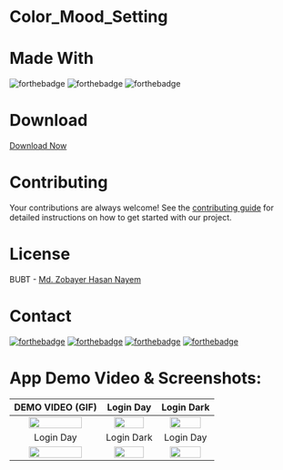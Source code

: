 # Color_Mood_Setting

# Made With
![forthebadge](https://img.shields.io/badge/Android_Studio-5C2D91?style=for-the-badge&logo=android%20studio&logoColor=white)
![forthebadge](https://img.shields.io/badge/Firebase-00000F?style=for-the-badge&logo=firebase&logoColor=white)
![forthebadge](https://img.shields.io/badge/Java-5C2D91?style=for-the-badge&logo=java&logoColor=white)


# Download
[Download Now](https://codeload.github.com/zobayerdev/Color_Mood_Setting/zip/refs/heads/main)

# Contributing
Your contributions are always welcome! See the [contributing guide](CONTRIBUTING.md) for detailed instructions on how to get started with our project.

# License
BUBT - [Md. Zobayer Hasan Nayem](https://github.com/zobayerdev/)

# Contact
[![forthebadge](https://img.shields.io/badge/Gmail-D14836?style=for-the-badge&logo=gmail&logoColor=white)](https://mail.google.com/mail/?view=cm&fs=1&to=zobayer.dev@gmail.com)
[![forthebadge](https://img.shields.io/badge/Facebook-D14836?style=for-the-badge&logo=facebook&logoColor=white)](https://www.facebook.com/zobayerdev/)
[![forthebadge](https://img.shields.io/badge/LinkedIn-D14836?style=for-the-badge&logo=linkedin&logoColor=white)](https://www.linkedin.com/in/zobayerdev/)
[![forthebadge](https://img.shields.io/badge/Instagram-D14836?style=for-the-badge&logo=instagram&logoColor=white)](https://www.instagram.com/zobayerdev/)


# App Demo Video & Screenshots:

| DEMO VIDEO (GIF) | Login Day |  Login Dark | 
| :---:       |    :----:   | :----:   | 
| <img src="https://user-images.githubusercontent.com/74914169/207235365-ef09ee18-45e5-4c41-8907-bf64580684e0.gif" width=80% height=80% >       |  <img src="https://user-images.githubusercontent.com/74914169/207235118-71d61a4b-ba9a-4297-8228-bef6ae285b04.jpg" width=80% height=80%  >     |  <img src="https://user-images.githubusercontent.com/74914169/207235191-702b173f-c6d2-4ee5-a565-ef41dfbab950.jpg" width=80% height=80% >  |
| Login Day | Login Dark |  Login Day |
| <img src="https://user-images.githubusercontent.com/74914169/207235118-71d61a4b-ba9a-4297-8228-bef6ae285b04.jpg" width=80% height=80% >      |  <img src="https://user-images.githubusercontent.com/74914169/207235191-702b173f-c6d2-4ee5-a565-ef41dfbab950.jpg" width=80% height=80% >    |  <img src="https://user-images.githubusercontent.com/74914169/207235118-71d61a4b-ba9a-4297-8228-bef6ae285b04.jpg" width=80% height=80% >  |
